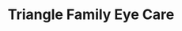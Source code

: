 ---
title: "Triangle Family Eye Care"
url: /morrisville/triangle-family-eye-care/
shop: optician
---